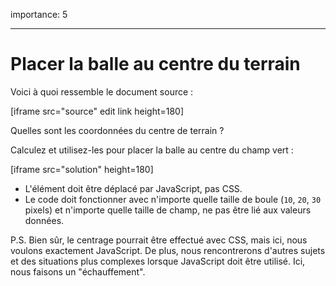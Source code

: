 importance: 5

---

# Placer la balle au centre du terrain

Voici à quoi ressemble le document source :

[iframe src="source" edit link height=180]

Quelles sont les coordonnées du centre de terrain ?

Calculez et utilisez-les pour placer la balle au centre du champ vert :

[iframe src="solution" height=180]

- L'élément doit être déplacé par JavaScript, pas CSS.
- Le code doit fonctionner avec n'importe quelle taille de boule (`10`, `20`, `30` pixels) et n'importe quelle taille de champ, ne pas être lié aux valeurs données.

P.S. Bien sûr, le centrage pourrait être effectué avec CSS, mais ici, nous voulons exactement JavaScript. De plus, nous rencontrerons d'autres sujets et des situations plus complexes lorsque JavaScript doit être utilisé. Ici, nous faisons un "échauffement".
